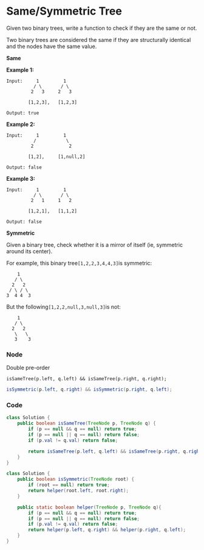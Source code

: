 # Same/Symmetric Tree

Given two binary trees, write a function to check if they are the same or not.

Two binary trees are considered the same if they are structurally identical and the nodes have the same value.

**Same**

**Example 1:**

```
Input:     1         1
          / \       / \
         2   3     2   3

        [1,2,3],   [1,2,3]

Output: true
```

**Example 2:**

```
Input:     1         1
          /           \
         2             2

        [1,2],     [1,null,2]

Output: false
```

**Example 3:**

```
Input:     1         1
          / \       / \
         2   1     1   2

        [1,2,1],   [1,1,2]

Output: false
```

**Symmetric**

Given a binary tree, check whether it is a mirror of itself \(ie, symmetric around its center\).

For example, this binary tree`[1,2,2,3,4,4,3]`is symmetric:

```
    1
   / \
  2   2
 / \ / \
3  4 4  3
```

But the following`[1,2,2,null,3,null,3]`is not:

```
    1
   / \
  2   2
   \   \
   3    3
```

### Node

Double pre-order

```
isSameTree(p.left, q.left) && isSameTree(p.right, q.right);
```

```java
isSymmetric(p.left, q.right) && isSymmetric(p.right, q.left);
```

### Code

```java
class Solution {
    public boolean isSameTree(TreeNode p, TreeNode q) {
        if (p == null && q == null) return true;
        if (p == null || q == null) return false;
        if (p.val != q.val) return false;

        return isSameTree(p.left, q.left) && isSameTree(p.right, q.right);
    }
}
```

```java
class Solution {
    public boolean isSymmetric(TreeNode root) {
        if (root == null) return true;
        return helper(root.left, root.right);
    }

    public static boolean helper(TreeNode p, TreeNode q){
        if (p == null && q == null) return true;
        if (p == null || q == null) return false;
        if (p.val != q.val) return false;
        return helper(p.left, q.right) && helper(p.right, q.left);
    }
}
```



